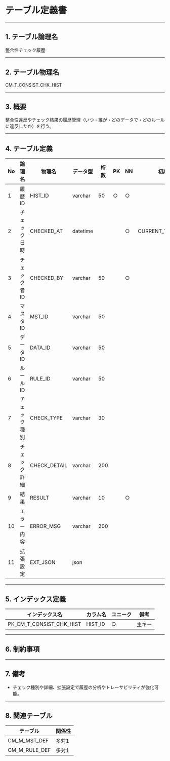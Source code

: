 # テーブル定義書

---

## 1. テーブル論理名

整合性チェック履歴

---

## 2. テーブル物理名

CM_T_CONSIST_CHK_HIST

---

## 3. 概要

整合性違反やチェック結果の履歴管理（いつ・誰が・どのデータで・どのルールに違反したか）を行う。

---

## 4. テーブル定義

| No | 論理名         | 物理名         | データ型 | 桁数 | PK | NN | 初期値           | 備考         |
|----|----------------|----------------|----------|------|----|----|------------------|--------------|
| 1  | 履歴ID         | HIST_ID        | varchar  | 50   | ○  | ○  |        |              |
| 2  | チェック日時   | CHECKED_AT     | datetime |      |    | ○  | CURRENT_TIMESTAMP|      |
| 3  | チェック者ID   | CHECKED_BY     | varchar  | 50   |    | ○  |        |              |
| 4  | マスタID       | MST_ID         | varchar  | 50   |    |    |        |              |
| 5  | データID       | DATA_ID        | varchar  | 50   |    |    |        |              |
| 6  | ルールID       | RULE_ID        | varchar  | 50   |    |    |        |              |
| 7  | チェック種別   | CHECK_TYPE     | varchar  | 30   |    |    |        | 整合性/バリデ/リレーション等|
| 8  | チェック詳細   | CHECK_DETAIL   | varchar  | 200  |    |    |        | チェック内容詳細|
| 9  | 結果           | RESULT         | varchar  | 10   |    | ○  |        | OK/NG        |
| 10 | エラー内容     | ERROR_MSG      | varchar  | 200  |    |    |        |              |
| 11 | 拡張設定       | EXT_JSON       | json     |      |    |    |        | 拡張用設定(JSON)|

---

## 5. インデックス定義

| インデックス名 | カラム名 | ユニーク | 備考 |
|----------------|----------|----------|------|
| PK_CM_T_CONSIST_CHK_HIST| HIST_ID | ○        | 主キー|

---

## 6. 制約事項

---

## 7. 備考

- チェック種別や詳細、拡張設定で履歴の分析やトレーサビリティが強化可能。

---

## 8. 関連テーブル

| テーブル | 関係性 |
|----------|--------|
| CM_M_MST_DEF | 多対1 |
| CM_M_RULE_DEF | 多対1 |